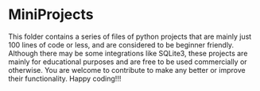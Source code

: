 # MiniProjects
This folder contains  a series of files of python projects that are mainly just 100 lines of code or less, and are considered to be beginner friendly. 
Although there may be some integrations like SQLite3, these projects are mainly for educational purposes and are free to be used commercially or otherwise. 
You are welcome to contribute to make any better or improve their functionality. Happy coding!!!
